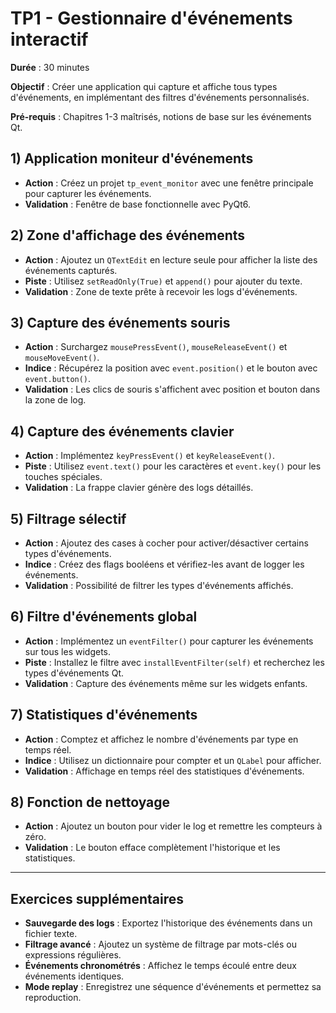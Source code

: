 # TP1 - Gestionnaire d'événements interactif

**Durée** : 30 minutes

**Objectif** : Créer une application qui capture et affiche tous types d'événements, en implémentant des filtres d'événements personnalisés.

**Pré-requis** : Chapitres 1-3 maîtrisés, notions de base sur les événements Qt.

## 1) Application moniteur d'événements

- **Action** : Créez un projet `tp_event_monitor` avec une fenêtre principale pour capturer les événements.
- **Validation** : Fenêtre de base fonctionnelle avec PyQt6.

## 2) Zone d'affichage des événements

- **Action** : Ajoutez un `QTextEdit` en lecture seule pour afficher la liste des événements capturés.
- **Piste** : Utilisez `setReadOnly(True)` et `append()` pour ajouter du texte.
- **Validation** : Zone de texte prête à recevoir les logs d'événements.

## 3) Capture des événements souris

- **Action** : Surchargez `mousePressEvent()`, `mouseReleaseEvent()` et `mouseMoveEvent()`.
- **Indice** : Récupérez la position avec `event.position()` et le bouton avec `event.button()`.
- **Validation** : Les clics de souris s'affichent avec position et bouton dans la zone de log.

## 4) Capture des événements clavier

- **Action** : Implémentez `keyPressEvent()` et `keyReleaseEvent()`.
- **Piste** : Utilisez `event.text()` pour les caractères et `event.key()` pour les touches spéciales.
- **Validation** : La frappe clavier génère des logs détaillés.

## 5) Filtrage sélectif

- **Action** : Ajoutez des cases à cocher pour activer/désactiver certains types d'événements.
- **Indice** : Créez des flags booléens et vérifiez-les avant de logger les événements.
- **Validation** : Possibilité de filtrer les types d'événements affichés.

## 6) Filtre d'événements global

- **Action** : Implémentez un `eventFilter()` pour capturer les événements sur tous les widgets.
- **Piste** : Installez le filtre avec `installEventFilter(self)` et recherchez les types d'événements Qt.
- **Validation** : Capture des événements même sur les widgets enfants.

## 7) Statistiques d'événements

- **Action** : Comptez et affichez le nombre d'événements par type en temps réel.
- **Indice** : Utilisez un dictionnaire pour compter et un `QLabel` pour afficher.
- **Validation** : Affichage en temps réel des statistiques d'événements.

## 8) Fonction de nettoyage

- **Action** : Ajoutez un bouton pour vider le log et remettre les compteurs à zéro.
- **Validation** : Le bouton efface complètement l'historique et les statistiques.

---

## Exercices supplémentaires

- **Sauvegarde des logs** : Exportez l'historique des événements dans un fichier texte.
- **Filtrage avancé** : Ajoutez un système de filtrage par mots-clés ou expressions régulières.
- **Événements chronométrés** : Affichez le temps écoulé entre deux événements identiques.
- **Mode replay** : Enregistrez une séquence d'événements et permettez sa reproduction.
